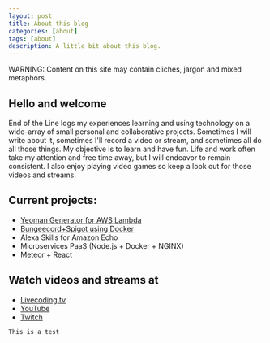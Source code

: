 ```yaml
---
layout: post
title: About this blog
categories: [about]
tags: [about]
description: A little bit about this blog.
---
```


WARNING: Content on this site may contain cliches, jargon and mixed metaphors.

## Hello and welcome

End of the Line logs my experiences learning and using technology on a wide-array of small personal and collaborative projects.  Sometimes I will write about it, sometimes I'll record a video or stream, and sometimes all do all those things.  My objective is to learn and have fun.  Life and work often take my attention and free time away, but I will endeavor to remain consistent.  I also enjoy playing video games so keep a look out for those videos and streams.

## Current projects:

- [Yeoman Generator for AWS  Lambda](https://github.com/rehf27/generator-lambda-function)
- [Bungeecord+Spigot using Docker](https://github.com/rehf27/docker-bungeecord)
- Alexa Skills for Amazon Echo
- Microservices PaaS (Node.js + Docker + NGINX)
- Meteor + React

## Watch videos and streams at

- [Livecoding.tv](https://www.livecoding.tv/rehf27/)
- [YouTube](https://www.youtube.com/channel/UCGHdxlFHPP4af3XBHXTP5aw)
- [Twitch](http://www.twitch.tv/rehf27)


```
This is a test
```
